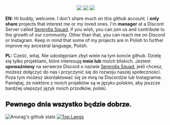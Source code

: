 <p align="center">
 <a href="https://discord.com/users/534739785172910100" target"blank_"><img src="https://img.shields.io/badge/Dawny%20-7289DA.svg?&style=for-the-badge&logo=discord&logoColor=white"></a>
  <a href="https://www.github.com/Da-wn" target"blank_"><img src="https://img.shields.io/badge/Dawn%20-191717.svg?&style=for-the-badge&logo=github&logoColor=white"></a>
 <a href="https://discord.gg/54uUttRWTf" target"blank_"><img src="https://img.shields.io/discord/805573119732482148?color=%237289da&label=Devotion&logo=Discord&logoColor=white&style=for-the-badge"></a>


**EN:** Hi buddy, welcome. I don't share much on this github account. I __only share__ projects that interest me or my loved ones. I'm **manager** at a Discord Server called [Serendia Squad](https://discord.gg/5e4Eyq3M5S), if you wish, you can join us and contribute to the growth of our community. Other than that, you can reach me on Discord or Instagram. Keep in mind that some of my projects are in Polish to further improve my ancestral language, Polish.

**PL:** Cześć, witaj. Nie udostępniam zbyt wiele na tym koncie github. Dzielę się tylko projektami, które interesują __mnie lub__ moich bliskich. Jestem **upoważniony** na serwerze Discord o nazwie [Serendia Squad](https://discord.gg/5e4Eyq3M5S), jeśli chcesz, możesz dołączyć do nas i przyczynić się do rozwoju naszej społeczności. Poza tym możesz skontaktować się ze mną na Discordzie lub Instagramie. Pamiętaj, że niektóre z moich projektów są w języku polskim, aby jeszcze bardziej ulepszyć język moich przodków, polski.

## 𝐏𝐞𝐰𝐧𝐞𝐠𝐨 𝐝𝐧𝐢𝐚 𝐰𝐬𝐳𝐲𝐬𝐭𝐤𝐨 𝐛ę𝐝𝐳𝐢𝐞 𝐝𝐨𝐛𝐫𝐳𝐞.

![Anurag's github stats](https://github-readme-stats.vercel.app/api?username=sudis&show_icons=true&hide_title=true&theme=radical&text_color=FF9DD9)
[![Top Langs](https://github-readme-stats.vercel.app/api/top-langs/?username=sudis&layout=compact&text_color=FF9DD9&title_color=FF9DD9&bg_color=141321)](https://github.com/sudis)


